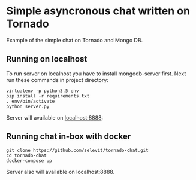 # Simple asyncronous chat written on Tornado

Example of the simple chat on Tornado and Mongo DB.

## Running on localhost

To run server on localhost you have to install mongodb-server first. Next run these commands in project directory:

```
virtualenv -p python3.5 env
pip install -r requirements.txt
. env/bin/activate
python server.py
```

Server will available on [localhost:8888](http://localhost:8888):


## Running chat in-box with docker

```
git clone https://github.com/selevit/tornado-chat.git
cd tornado-chat
docker-compose up
```

Server also will available on localhost:8888.
